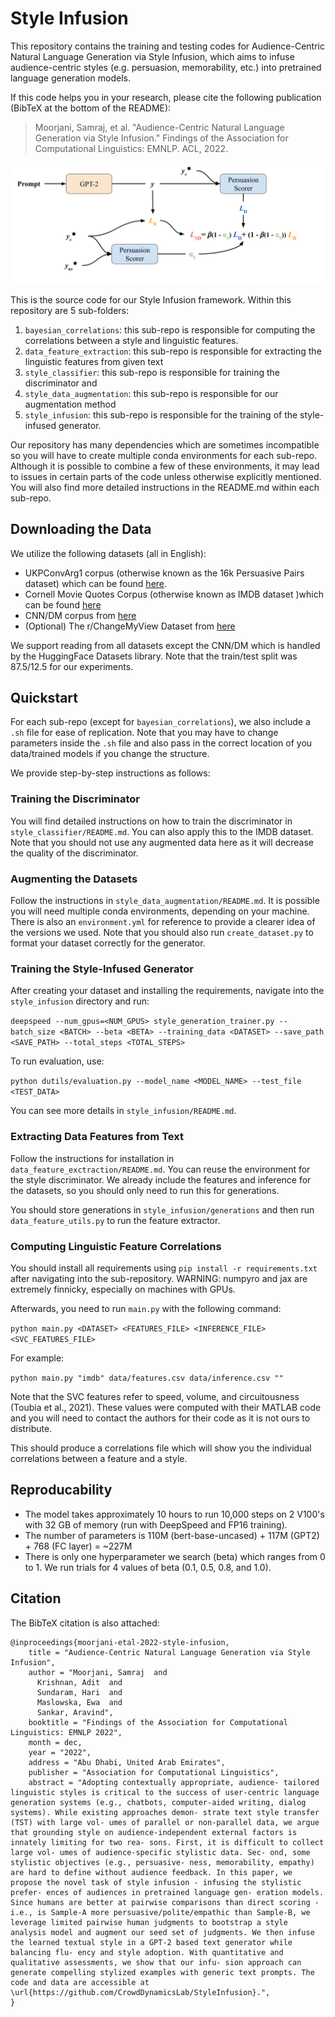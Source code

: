 # Style Infusion

This repository contains the training and testing codes for Audience-Centric Natural Language Generation via Style Infusion, which aims to infuse audience-centric styles (e.g. persuasion, memorability, etc.) into pretrained language generation models.

If this code helps you in your research, please cite the following publication (BibTeX at the bottom of the README):

> Moorjani, Samraj, et al. "Audience-Centric Natural Language Generation via Style Infusion." Findings of the Association for Computational Linguistics: EMNLP. ACL, 2022.

![Style Infusion Architecture](./data/Architecture.png)

This is the source code for our Style Infusion framework. Within this repository are 5 sub-folders:
1. `bayesian_correlations`: this sub-repo is responsible for computing the correlations between a style and linguistic features. 
2. `data_feature_extraction`: this sub-repo is responsible for extracting the linguistic features from given text
3. `style_classifier`: this sub-repo is responsible for training the discriminator and 
4. `style_data_augmentation`: this sub-repo is responsible for our augmentation method
5. `style_infusion`: this sub-repo is responsible for the training of the style-infused generator.

Our repository has many dependencies which are sometimes incompatible so you will have to create multiple conda environments for each sub-repo. Although it is possible to combine a few of these environments, it may lead to issues in certain parts of the code unless otherwise explicitly mentioned. You will also find more detailed instructions in the README.md within each sub-repo.

## Downloading the Data

We utilize the following datasets (all in English):
- UKPConvArg1 corpus (otherwise known as the 16k Persuasive Pairs dataset) which can be found [here](https://github.com/UKPLab/acl2016-convincing-arguments).
- Cornell Movie Quotes Corpus (otherwise known as IMDB dataset )which can be found [here](https://www.cs.cornell.edu/~cristian/memorability.html)
- CNN/DM corpus from [here](https://huggingface.co/datasets/cnn_dailymail)
- (Optional) The r/ChangeMyView Dataset from [here](https://chenhaot.com/pages/changemyview.html)

We support reading from all datasets except the CNN/DM which is handled by the HuggingFace Datasets library. Note that the train/test split was 87.5/12.5 for our experiments.

## Quickstart

For each sub-repo (except for `bayesian_correlations`), we also include a `.sh` file for ease of replication. Note that you may have to change parameters inside the `.sh` file and also pass in the correct location of you data/trained models if you change the structure. 

We provide step-by-step instructions as follows:

### Training the Discriminator

You will find detailed instructions on how to train the discriminator in `style_classifier/README.md`. You can also apply this to the IMDB dataset. Note that you should not use any augmented data here as it will decrease the quality of the discriminator.

### Augmenting the Datasets

Follow the instructions in `style_data_augmentation/README.md`. It is possible you will need multiple conda environments, depending on your machine. There is also an `environment.yml` for reference to provide a clearer idea of the versions we used. Note that you should also run `create_dataset.py` to format your dataset correctly for the generator.

### Training the Style-Infused Generator

After creating your dataset and installing the requirements, navigate into the `style_infusion` directory and run:

`deepspeed --num_gpus=<NUM_GPUS> style_generation_trainer.py --batch_size <BATCH> --beta <BETA> --training_data <DATASET> --save_path <SAVE_PATH> --total_steps <TOTAL_STEPS>`

To run evaluation, use:

`python dutils/evaluation.py --model_name <MODEL_NAME> --test_file <TEST_DATA>`

You can see more details in `style_infusion/README.md`.

### Extracting Data Features from Text

Follow the instructions for installation in `data_feature_exctraction/README.md`. You can reuse the environment for the style discriminator. We already include the features and inference for the datasets, so you should only need to run this for generations.

You should store generations in `style_infusion/generations` and then run `data_feature_utils.py` to run the feature extractor.

### Computing Linguistic Feature Correlations

You should install all requirements using `pip install -r requirements.txt` after navigating into the sub-repository. WARNING: numpyro and jax are extremely finnicky, especially on machines with GPUs.

Afterwards, you need to run `main.py` with the following command:

`python main.py <DATASET> <FEATURES_FILE> <INFERENCE_FILE> <SVC_FEATURES_FILE>`

For example:

`python main.py "imdb" data/features.csv data/inference.csv ""`

Note that the SVC features refer to speed, volume, and circuitousness (Toubia et al., 2021). These values were computed with their MATLAB code and you will need to contact the authors for their code as it is not ours to distribute. 

This should produce a correlations file which will show you the individual correlations between a feature and a style.

## Reproducability

- The model takes approximately 10 hours to run 10,000 steps on 2 V100's with 32 GB of memory (run with DeepSpeed and FP16 training).
- The number of parameters is 110M (bert-base-uncased) + 117M (GPT2) + 768 (FC layer) = ~227M
- There is only one hyperparameter we search (beta) which ranges from 0 to 1. We run trials for 4 values of beta (0.1, 0.5, 0.8, and 1.0).

## Citation

The BibTeX citation is also attached:

```
@inproceedings{moorjani-etal-2022-style-infusion,
    title = "Audience-Centric Natural Language Generation via Style Infusion",
    author = "Moorjani, Samraj  and
      Krishnan, Adit  and
      Sundaram, Hari  and
      Maslowska, Ewa  and
      Sankar, Aravind",
    booktitle = "Findings of the Association for Computational Linguistics: EMNLP 2022",
    month = dec,
    year = "2022",
    address = "Abu Dhabi, United Arab Emirates",
    publisher = "Association for Computational Linguistics",
    abstract = "Adopting contextually appropriate, audience- tailored linguistic styles is critical to the success of user-centric language generation systems (e.g., chatbots, computer-aided writing, dialog systems). While existing approaches demon- strate text style transfer (TST) with large vol- umes of parallel or non-parallel data, we argue that grounding style on audience-independent external factors is innately limiting for two rea- sons. First, it is difficult to collect large vol- umes of audience-specific stylistic data. Sec- ond, some stylistic objectives (e.g., persuasive- ness, memorability, empathy) are hard to define without audience feedback. In this paper, we propose the novel task of style infusion - infusing the stylistic prefer- ences of audiences in pretrained language gen- eration models. Since humans are better at pairwise comparisons than direct scoring - i.e., is Sample-A more persuasive/polite/empathic than Sample-B, we leverage limited pairwise human judgments to bootstrap a style analysis model and augment our seed set of judgments. We then infuse the learned textual style in a GPT-2 based text generator while balancing flu- ency and style adoption. With quantitative and qualitative assessments, we show that our infu- sion approach can generate compelling stylized examples with generic text prompts. The code and data are accessible at \url{https://github.com/CrowdDynamicsLab/StyleInfusion}.",
}
```